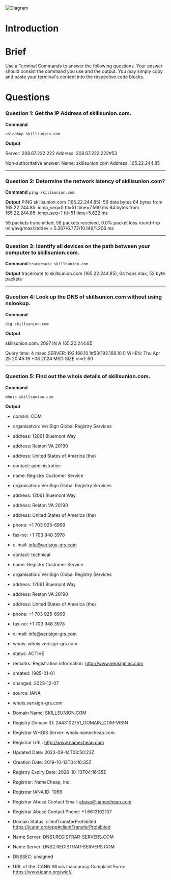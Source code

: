 
![Diagram](https://www.pngitem.com/pimgs/m/33-334647_networking-png-transparent-images-computer-network-png-png.png)

# Introduction


# Brief
Use a Terminal Commands to answer the following questions. Your answer should consist the command you use and the output. You may simply copy and paste your terminal's content into the respective code blocks.

# Questions

### Question 1: Get the IP Address of skillsunion.com.

**Command**

`nslookup skillsunion.com`

**Output**

Server:		208.67.222.222
Address:	208.67.222.222#53

Non-authoritative answer:
Name:	skillsunion.com
Address: 165.22.244.85

----------------------

### Question 2: Determine the network latency of skillsunion.com?

**Command**
`ping skillsunion.com`

**Output**
PING skillsunion.com (165.22.244.85): 56 data bytes
64 bytes from 165.22.244.85: icmp_seq=0 ttl=51 time=7.560 ms
64 bytes from 165.22.244.85: icmp_seq=1 ttl=51 time=5.622 ms

59 packets transmitted, 59 packets received, 0.0% packet loss
round-trip min/avg/max/stddev = 5.367/6.773/10.146/1.206 ms

----------------------

### Question 3: Identify all devices on the path between your computer to skillsunion.com.

**Command**
`traceroute skillsunion.com`

**Output**
traceroute to skillsunion.com (165.22.244.85), 64 hops max, 52 byte packets

----------------------

### Question 4: Look up the DNS of skillsunion.com without using nslookup.

**Command**

`dig skillsunion.com`

**Output**

skillsunion.com.	2097	IN	A	165.22.244.85

Query time: 4 msec
SERVER: 192.168.10.1#53(192.168.10.1)
WHEN: Thu Apr 25 20:45:16 +08 2024
MSG SIZE  rcvd: 60

----------------------

### Question 5: Find out the whois details of skillsunion.com.

**Command**

`whois skillsunion.com`

**Output**

- domain:       COM

- organisation: VeriSign Global Registry Services
- address:      12061 Bluemont Way
- address:      Reston VA 20190
- address:      United States of America (the)

- contact:      administrative
- name:         Registry Customer Service
- organisation: VeriSign Global Registry Services
- address:      12061 Bluemont Way
- address:      Reston VA 20190
- address:      United States of America (the)
- phone:        +1 703 925-6999
- fax-no:       +1 703 948 3978
- e-mail:       info@verisign-grs.com

- contact:      technical
- name:         Registry Customer Service
- organisation: VeriSign Global Registry Services
- address:      12061 Bluemont Way
- address:      Reston VA 20190
- address:      United States of America (the)
- phone:        +1 703 925-6999
- fax-no:       +1 703 948 3978
- e-mail:       info@verisign-grs.com
- whois:        whois.verisign-grs.com
- status:       ACTIVE
- remarks:      Registration information: http://www.verisigninc.com

- created:      1985-01-01
- changed:      2023-12-07
- source:       IANA

- whois.verisign-grs.com

- Domain Name: SKILLSUNION.COM
- Registry Domain ID: 2443102751_DOMAIN_COM-VRSN
- Registrar WHOIS Server: whois.namecheap.com
- Registrar URL: http://www.namecheap.com
- Updated Date: 2023-09-14T03:50:23Z
- Creation Date: 2019-10-13T04:16:35Z
- Registry Expiry Date: 2026-10-13T04:16:35Z
- Registrar: NameCheap, Inc.
- Registrar IANA ID: 1068
- Registrar Abuse Contact Email: abuse@namecheap.com
- Registrar Abuse Contact Phone: +1.6613102107
- Domain Status: clientTransferProhibited https://icann.org/epp#clientTransferProhibited
- Name Server: DNS1.REGISTRAR-SERVERS.COM
- Name Server: DNS2.REGISTRAR-SERVERS.COM
- DNSSEC: unsigned
- URL of the ICANN Whois Inaccuracy Complaint Form: https://www.icann.org/wicf/
